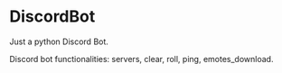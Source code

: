 # DiscordBot
Just a python Discord Bot.

Discord bot functionalities: servers, clear, roll, ping, emotes_download.
